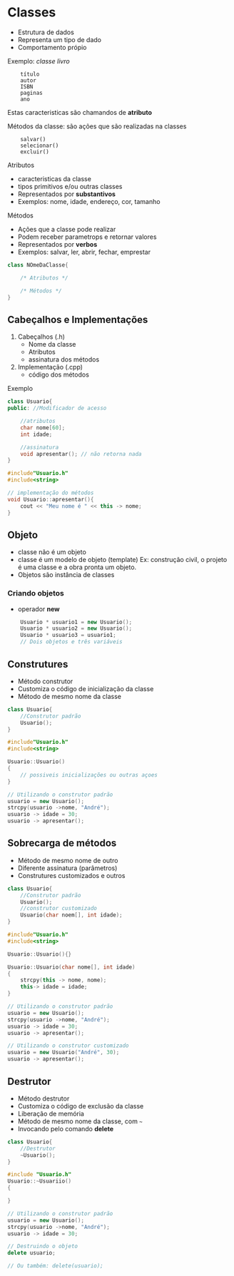 # Classes

* Estrutura de dados
* Representa um tipo de dado
* Comportamento própio

Exemplo: *classe livro*
``` 
    título  
    autor
    ISBN
    paginas
    ano
```
Estas caracteristicas são chamandos de **atributo**

Métodos da classe: são ações que são realizadas na classes
```
    salvar()
    selecionar()
    excluir()
```
Atributos
* caracteristicas da classe
* tipos primitivos e/ou outras classes
* Representados por **substantivos**
* Exemplos: nome, idade, endereço, cor, tamanho

Métodos
* Ações que a classe pode realizar
* Podem receber parametrops e retornar valores
* Representados por **verbos**
* Exemplos: salvar, ler, abrir, fechar, emprestar

```cpp
class NOmeDaClasse{

    /* Atributos */

    /* Métodos */
}
```

## Cabeçalhos e Implementações

1. Cabeçalhos (.h)
   * Nome da classe
   * Atributos
   * assinatura dos métodos   
2. Implementação (.cpp)
   * código dos métodos

Exemplo

```cpp
class Usuario{
public: //Modificador de acesso

    //atributos
    char nome[60];
    int idade;

    //assinatura
    void apresentar(); // não retorna nada
}
```

```cpp
#include"Usuario.h"
#include<string>

// implementação do métodos
void Usuario::apresentar(){
    cout << "Meu nome é " << this -> nome;
}
```
## Objeto
* classe  não é um objeto
* classe é um modelo de objeto (template) Ex: construção civil, o projeto é uma classe e a obra pronta um objeto.
* Objetos são instância de classes

### Criando objetos
* operador **new**
```cpp
    Usuario * usuario1 = new Usuario();
    Usuario * usuario2 = new Usuario();
    Usuario * usuario3 = usuario1; 
    // Dois objetos e três variáveis
```
## Construtures
* Método construtor
* Customiza o código de inicialização da classe
* Método de mesmo nome da classe
```cpp
class Usuario{
    //Construtor padrão
    Usuario();
}
```

```cpp
#include"Usuario.h"
#include<string>

Usuario::Usuario()
{
    // possiveis inicializações ou outras açoes
}

```

```cpp
// Utilizando o construtor padrão
usuario = new Usuario();
strcpy(usuario ->nome, "André");
usuario -> idade = 30;
usuario -> apresentar();

```
## Sobrecarga de métodos

*   Método de mesmo nome de outro
*   Diferente assinatura (parâmetros)
*   Construtures customizados e outros

```cpp
class Usuario{
    //Construtor padrão
    Usuario();
    //construtor customizado
    Usuario(char noem[], int idade);
}
```

```cpp
#include"Usuario.h"
#include<string>

Usuario::Usuario(){}

Usuario::Usuario(char nome[], int idade)
{
    strcpy(this -> nome, nome);
    this-> idade = idade;
} 
```
```cpp
// Utilizando o construtor padrão
usuario = new Usuario();
strcpy(usuario ->nome, "André");
usuario -> idade = 30;
usuario -> apresentar();

// Utilizando o construtor customizado
usuario = new Usuario("André", 30);
usuario -> apresentar();
```
## Destrutor
* Método destrutor
* Customiza o código de exclusão da classe
* Liberação de memória
* Método de mesmo nome da classe, com `~`
* Invocando pelo comando **delete**

```cpp
class Usuario{
    //Destrutor
    ~Usuario();
}
```

```cpp
#include "Usuario.h"
Usuario::~Usuariio()
{

}
```
```cpp
// Utilizando o construtor padrão
usuario = new Usuario();
strcpy(usuario ->nome, "André");
usuario -> idade = 30;

// Destruindo o objeto
delete usuario;

// Ou também: delete(usuario);
```
